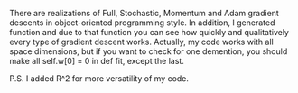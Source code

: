 There are realizations of Full, Stochastic, Momentum and Adam gradient descents in object-oriented programming style.
In addition, I generated function and due to that function you can see how quickly and qualitatively every type of gradient descent works. 
Actually, my code works with all space dimensions, but if you want to check for one demention, you should make all self.w[0] = 0 in def fit, except the last.

P.S. I added R^2 for more versatility of my code.
